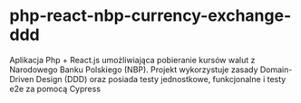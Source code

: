 # php-react-nbp-currency-exchange-ddd
Aplikacja Php + React.js umożliwiająca pobieranie kursów walut z Narodowego Banku Polskiego (NBP). Projekt wykorzystuje zasady Domain-Driven Design (DDD) oraz posiada testy jednostkowe, funkcjonalne i testy e2e za pomocą Cypress
